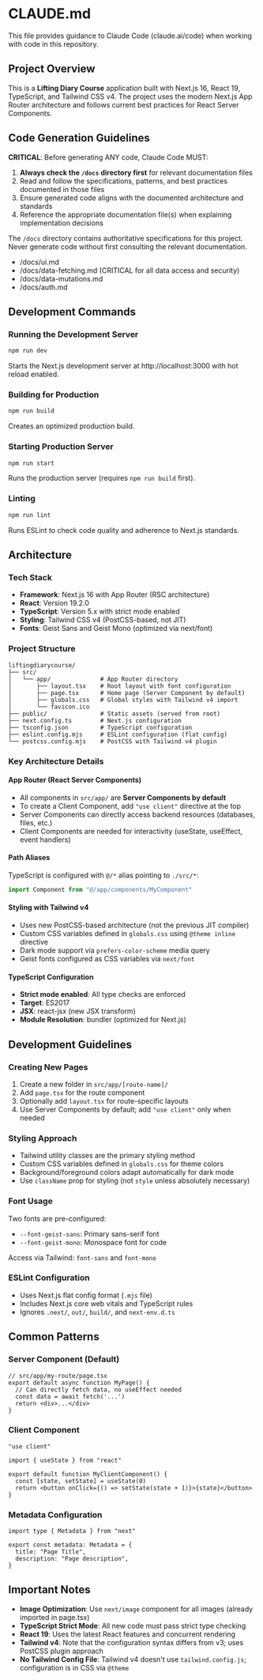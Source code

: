 # CLAUDE.md

This file provides guidance to Claude Code (claude.ai/code) when working with code in this repository.

## Project Overview

This is a **Lifting Diary Course** application built with Next.js 16, React 19, TypeScript, and Tailwind CSS v4. The project uses the modern Next.js App Router architecture and follows current best practices for React Server Components.

## Code Generation Guidelines

**CRITICAL**: Before generating ANY code, Claude Code MUST:

1. **Always check the `/docs` directory first** for relevant documentation files
2. Read and follow the specifications, patterns, and best practices documented in those files
3. Ensure generated code aligns with the documented architecture and standards
4. Reference the appropriate documentation file(s) when explaining implementation decisions

The `/docs` directory contains authoritative specifications for this project. Never generate code without first consulting the relevant documentation.

- /docs/ui.md
- /docs/data-fetching.md (CRITICAL for all data access and security)
- /docs/data-mutations.md
- /docs/auth.md

## Development Commands

### Running the Development Server
```bash
npm run dev
```
Starts the Next.js development server at http://localhost:3000 with hot reload enabled.

### Building for Production
```bash
npm run build
```
Creates an optimized production build.

### Starting Production Server
```bash
npm run start
```
Runs the production server (requires `npm run build` first).

### Linting
```bash
npm run lint
```
Runs ESLint to check code quality and adherence to Next.js standards.



## Architecture

### Tech Stack
- **Framework**: Next.js 16 with App Router (RSC architecture)
- **React**: Version 19.2.0
- **TypeScript**: Version 5.x with strict mode enabled
- **Styling**: Tailwind CSS v4 (PostCSS-based, not JIT)
- **Fonts**: Geist Sans and Geist Mono (optimized via next/font)

### Project Structure

```
liftingdiarycourse/
├── src/
│   └── app/              # App Router directory
│       ├── layout.tsx    # Root layout with font configuration
│       ├── page.tsx      # Home page (Server Component by default)
│       ├── globals.css   # Global styles with Tailwind v4 import
│       └── favicon.ico
├── public/               # Static assets (served from root)
├── next.config.ts        # Next.js configuration
├── tsconfig.json         # TypeScript configuration
├── eslint.config.mjs     # ESLint configuration (flat config)
└── postcss.config.mjs    # PostCSS with Tailwind v4 plugin
```

### Key Architecture Details

#### App Router (React Server Components)
- All components in `src/app/` are **Server Components by default**
- To create a Client Component, add `"use client"` directive at the top
- Server Components can directly access backend resources (databases, files, etc.)
- Client Components are needed for interactivity (useState, useEffect, event handlers)

#### Path Aliases
TypeScript is configured with `@/*` alias pointing to `./src/*`:
```typescript
import Component from "@/app/components/MyComponent"
```

#### Styling with Tailwind v4
- Uses new PostCSS-based architecture (not the previous JIT compiler)
- Custom CSS variables defined in `globals.css` using `@theme inline` directive
- Dark mode support via `prefers-color-scheme` media query
- Geist fonts configured as CSS variables via `next/font`

#### TypeScript Configuration
- **Strict mode enabled**: All type checks are enforced
- **Target**: ES2017
- **JSX**: react-jsx (new JSX transform)
- **Module Resolution**: bundler (optimized for Next.js)

## Development Guidelines

### Creating New Pages
1. Create a new folder in `src/app/[route-name]/`
2. Add `page.tsx` for the route component
3. Optionally add `layout.tsx` for route-specific layouts
4. Use Server Components by default; add `"use client"` only when needed

### Styling Approach
- Tailwind utility classes are the primary styling method
- Custom CSS variables defined in `globals.css` for theme colors
- Background/foreground colors adapt automatically for dark mode
- Use `className` prop for styling (not `style` unless absolutely necessary)

### Font Usage
Two fonts are pre-configured:
- `--font-geist-sans`: Primary sans-serif font
- `--font-geist-mono`: Monospace font for code

Access via Tailwind: `font-sans` and `font-mono`

### ESLint Configuration
- Uses Next.js flat config format (`.mjs` file)
- Includes Next.js core web vitals and TypeScript rules
- Ignores `.next/`, `out/`, `build/`, and `next-env.d.ts`

## Common Patterns

### Server Component (Default)
```tsx
// src/app/my-route/page.tsx
export default async function MyPage() {
  // Can directly fetch data, no useEffect needed
  const data = await fetch('...')
  return <div>...</div>
}
```

### Client Component
```tsx
"use client"

import { useState } from "react"

export default function MyClientComponent() {
  const [state, setState] = useState(0)
  return <button onClick={() => setState(state + 1)}>{state}</button>
}
```

### Metadata Configuration
```tsx
import type { Metadata } from "next"

export const metadata: Metadata = {
  title: "Page Title",
  description: "Page description",
}
```

## Important Notes

- **Image Optimization**: Use `next/image` component for all images (already imported in page.tsx)
- **TypeScript Strict Mode**: All new code must pass strict type checking
- **React 19**: Uses the latest React features and concurrent rendering
- **Tailwind v4**: Note that the configuration syntax differs from v3; uses PostCSS plugin approach
- **No Tailwind Config File**: Tailwind v4 doesn't use `tailwind.config.js`; configuration is in CSS via `@theme`
